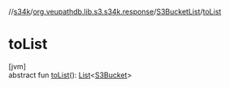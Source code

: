 //[s34k](../../../index.md)/[org.veupathdb.lib.s3.s34k.response](../index.md)/[S3BucketList](index.md)/[toList](to-list.md)

# toList

[jvm]\
abstract fun [toList](to-list.md)(): [List](https://kotlinlang.org/api/latest/jvm/stdlib/kotlin.collections/-list/index.html)&lt;[S3Bucket](../../org.veupathdb.lib.s3.s34k.response.bucket/-s3-bucket/index.md)&gt;
